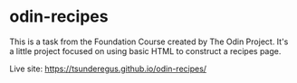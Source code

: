 # odin-recipes

This is a task from the Foundation Course created by The Odin Project. 
It's a little project focused on using basic HTML to construct a recipes page.

Live site: https://tsunderegus.github.io/odin-recipes/